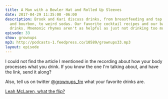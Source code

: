 ```yaml
---
title: A Man with a Bowler Hat and Rolled Up Sleeves
date: 2017-04-29 11:35:00 -06:00
description: Brook and Kari discuss drinks, from breastfeeding and tap water, to aquavit
  and bourbon, to weird sodas. Our favorite cocktail recipes and our basic go-to comfort
  drinks. Mnemonic rhymes aren't as helpful as just not drinking too much.
episode: 33
show: grownups
mp3: http://podcasts-1.feedpress.co/10589/grownups33.mp3
layout: episode
---
```


I could not find the article I mentioned in the recording about how your body processes what you drink. If you know the one I'm talking about, and have the link, send it along?

Also, tell us on twitter [@grownups_fm](https://twitter.com/grownups_fm) what your favorite drinks are.

[Leah McLaren, what the flip?](http://www.huffingtonpost.ca/2017/03/27/leah-mclaren-column-breastfeed-michael-chong_n_15630742.html)
